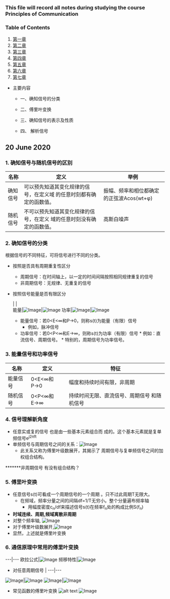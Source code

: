 

### This file will record all notes during studying the course Principles of Communication


### Table of Contents

1. [第一章](https://github.com/zijun-zhao/Learn020/edit/master/%E9%80%9A%E4%BF%A1%E5%8E%9F%E7%90%86/%E7%AC%AC%E4%B8%80%E7%AB%A0.md)
2. [第二章](https://github.com/zijun-zhao/Summer2020/blob/master/%E9%80%9A%E4%BF%A1%E5%8E%9F%E7%90%86/%E7%AC%AC%E4%BA%8C%E7%AB%A0.md)
3. [第三章](https://github.com/zijun-zhao/fishLearning/blob/master/COMS4111/Lecture4_ERModel_SQL.md)
4. [第四章](https://github.com/zijun-zhao/fishLearning/blob/master/COMS4111/Lecture5_ERModel_SQL.md)
5. [第五章](https://github.com/zijun-zhao/fishLearning/blob/master/COMS4111/Lecture6_RelationalAlgebra.md)
6. [第六章](https://github.com/zijun-zhao/fishLearning/blob/master/COMS4111/Lecture7_Wrap_up.md)
7. [第七章](https://github.com/zijun-zhao/fishLearning/blob/master/COMS4111/Lecture8_EndModule_I.md)

* 主要内容
  * 一、确知信号的分类


  * 二、傅里叶变换

  * 三、确知信号的表示及性质

  * 四、 解析信号

  
## 20 June 2020
### 1. 确知信号与随机信号的区别

名称|定义|举例
---|---|---
确知信号|可以预先知道其变化规律的信号，在定义域 的任意时刻都有确定的函数值。|振幅、频率和相位都确定的正弦波Acos(wt+φ)
随机信号|不可以预先知道其变化规律的信号，在定义 域的任意时刻没有确定的函数值。|高斯白噪声


### 2. 确知信号的分类

根据信号的不同特征，可将信号进行不同的分类。 

* 按照是否具有周期重复性区分
  * 周期信号：在时间轴上，以一定的时间间隔按照相同规律重复的信号 
  * 非周期信号：无规律、无重复的信号 
* 按照信号能量是否有限区分

  |  |  
能量|![Image](https://github.com/zijun-zhao/Learn2020/PrincipleCommunication/imgs/620_1.jpg)|![Image](https://github.com/zijun-zhao/Learn2020/PrincipleCommunication/imgs/620_2.jpg)
功率|![Image](https://github.com/zijun-zhao/Learn2020/PrincipleCommunication/imgs/620_3.jpg)|![Image](https://github.com/zijun-zhao/Learn2020/PrincipleCommunication/imgs/620_4.jpg)

  * 能量信号：若0<E<∞和P→0，则称s(t)为能量（有限）信号
      * 例如，脉冲信号
  * 功率信号：若0<P<∞和E→∞，则称s(t)为功率（有限）信号
        * 例如：直流信号、周期信号。
        * 特别的，周期信号为功率信号。
        
        
### 3. 能量信号和功率信号 

名称|定义|特征
---|---|---
能量信号|0<E<∞和P→0|幅度和持续时间有限，非周期
随机信号|0<P<∞和E→∞|持续时间无限、直流信号、周期信号 和随机信号


### 4. 信号理解新角度
  * 任意实或复的信号 也是由一些基本元素组合而 成的。这个基本元素就是复单频信号e<sup>j2πft</sup>
  * 单频信号与周期信号之间的关系：![Image](https://github.com/zijun-zhao/Learn2020/PrincipleCommunication/imgs/620_5.jpg)
    * 此关系又称为傅里叶级数展开，其揭示了 周期信号与复单频信号之间的加权组合结构。

*******非周期信号 有没有组合结构？


### 5. 傅里叶变换
  * 任意信号s(t)可看成一个周期信号的一个周期 。只不过此周期T无限大。
     * 在频域，频率分量之间的间隔df=1/T无穷小。整个分量遍布频率轴
         * 用幅度密度c<sub>n</sub>/df来描述信号s(t)在频率f<sub>n</sub>处的构成比例S(f<sub>n</sub>)
  * **时域连续、周期,频域离散非周期**
  * 对整个频率轴, ![Image](https://github.com/zijun-zhao/Learn2020/PrincipleCommunication/imgs/620_6.jpg)
  * 对于傅里叶级数展开,![Image](https://github.com/zijun-zhao/Learn2020/PrincipleCommunication/imgs/620_7.jpg)
  * 显然，上述就是傅里叶变换
  
  
### 6. 通信原理中常用的傅里叶变换

---|---
欧拉公式|![Image](https://github.com/zijun-zhao/Learn2020/PrincipleCommunication/imgs/620_8.jpg)
频移特性|![Image](https://github.com/zijun-zhao/Learn2020/PrincipleCommunication/imgs/620_9.jpg)

* 对任意周期信号
|
---|---

![Image](https://github.com/zijun-zhao/Learn2020/PrincipleCommunication/imgs/620_10.jpg)|![Image](https://github.com/zijun-zhao/Learn2020/PrincipleCommunication/imgs/620_11.jpg)
![Image](https://github.com/zijun-zhao/Learn2020/PrincipleCommunication/imgs/620_12.jpg)|![Image](https://github.com/zijun-zhao/Learn2020/PrincipleCommunication/imgs/620_13.jpg)

* 常见函数的傅里叶变换
![alt text](https://github.com/zijun-zhao/Learn2020/PrincipleCommunication/imgs/620_14.jpg?raw=true)
![Image](https://github.com/zijun-zhao/Learn2020/PrincipleCommunication/imgs/620_14.jpg)
